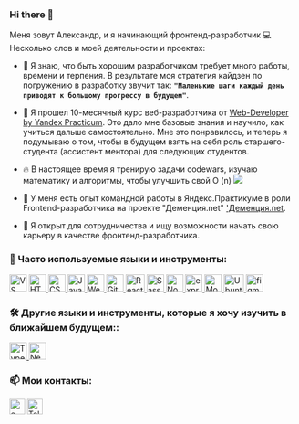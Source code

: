 ### Hi there 👋

Меня зовут Александр, и я начинающий фронтенд-разработчик 💻 Несколько слов и моей деятельности и проектах:

* 🌱 Я знаю, что быть хорошим разработчиком требует много работы, времени и терпения. В результате моя стратегия кайдзен по погружению в разработку звучит так: **`"Маленькие шаги каждый день приводят к большому прогрессу в будущем"`**.

* 🔭 Я прошел 10-месячный курс веб-разработчика от [Web-Developer by Yandex Practicum](https://practicum.yandex.ru/web/). Это дало мне базовые знания и научило, как учиться дальше самостоятельно. Мне это понравилось, и теперь я подумываю о том, чтобы в будущем взять на себя роль старшего-студента (ассистент ментора) для следующих студентов.

* 🔥 В настоящее время я тренирую задачи codewars, изучаю математику и алгоритмы, чтобы улучшить свой O (n) <a href="https://www.codewars.com/users/Raskalov"><img src="https://www.codewars.com/users/Raskalov/badges/micro"><a/>

* 👯 У меня есть опыт командной работы в Яндекс.Практикуме в роли Frontend-разработчика на проекте "Деменция.net" ['Деменция.net](http://dev-demencia.tk/).

* 🤝 Я открыт для сотрудничества и ищу возможности начать свою карьеру в качестве фронтенд-разработчика.

### 🏹 Часто используемые языки и инструменты:
<p align="left">
  <a href="https://code.visualstudio.com/" target="_blank"> <img src="https://code.visualstudio.com/assets/images/code-stable.png" alt="VS Code" width="30" height="30"/></a>
  <a href="https://www.w3schools.com/html/" target="_blank"> 
    <img src="https://cryptologos.cc/logos/html-coin-html-logo.png" alt="HTML" width="30" height="30"/>
  </a>
  <a href="https://www.w3schools.com/css/" target="_blank"> 
    <img src="https://icon-library.com/images/css-xxl_10573.png" alt="CSS" width="30" height="30"/>
  </a>
  <a href="https://www.javascript.com/" target="_blank"> 
    <img src="https://cdn.iconscout.com/icon/free/png-256/javascript-2752148-2284965.png" alt="JavaScript" width="30" height="30"/>
  </a>
  <a href="https://webpack.js.org/" target="_blank"> 
    <img src="https://cdn.worldvectorlogo.com/logos/webpack.svg" alt="Webpack" width="30" height="30"/>
  </a>
  <a href="https://git-scm.com/" target="_blank"> 
    <img src="https://www.vectorlogo.zone/logos/git-scm/git-scm-icon.svg" alt="Git" width="30" height="30"/>
  </a> 
  <a href="https://reactjs.org/" target="_blank"> 
    <img src="https://www.cloudanalogy.co.uk/wp-content/uploads/2019/06/react.png" alt="React" width="33" height="30"/>
  </a> 
  <a href="https://sass-lang.com/styleguide/brand" target="_blank"> 
    <img src="https://sass-lang.com/assets/img/styleguide/seal-color-aef0354c.png" alt="Sass" width="30" height="30"/>
  </a>
  <a href="https://nodejs.org/en/" target="_blank"> 
    <img src="https://devstickers.com/assets/img/pro/kh7x.png" alt="Node.js" width="30" height="30"/>
  </a>
  <a href="https://expressjs.com/" target="_blank"> 
    <img src="https://i2.wp.com/www.mementotech.in/assets/images/icons/express.png" alt="express.js" width="30" height="30"/>
  </a> 
  <a href="https://www.mongodb.com/" target="_blank"> 
    <img src="https://www.vectorlogo.zone/logos/mongodb/mongodb-icon.svg" alt="MongoDB" width="30" height="30"/>
  </a>
  <a href="https://ubuntu.com/" target="_blank"> 
    <img src="https://1000logos.net/wp-content/uploads/2017/06/Ubuntu-Logo.png" alt="Ubuntu" width="35" height="30"/>
  </a> 
  <a href="https://www.figma.com/" target="_blank"> 
    <img src="https://www.vectorlogo.zone/logos/figma/figma-icon.svg" alt="figma" width="30" height="30"/>
  </a> 
</p>

### 🛠️ Другие языки и инструменты, которые я хочу изучить в ближайшем будущем::
<a href="https://www.typescriptlang.org/" target="_blank">
  <img src="https://upload.wikimedia.org/wikipedia/commons/thumb/4/4c/Typescript_logo_2020.svg/1200px-Typescript_logo_2020.svg.png" alt="TypeScript" width="30" height="30"/>
 </a>
 <a href="https://nextjs.org/" target="_blank"> 
  <img src="https://icedevera.com/images/skills/frontEnd/next.png" alt="Next.js" width="30" height="30"/>
</a>

### 📫 Мои контакты:
<a href="mailto:raskalovalexander@gmail.com"><img src="https://img.icons8.com/stickers/344/gmail-new.png" alt="e-mail" width="27" height="27" /></a>
<a href="https://t.me/alraskalov" target="_blank"><img src="https://cdn3.iconfinder.com/data/icons/social-media-chamfered-corner/154/telegram-512.png" alt="Telegram" width="27" height="27" /></a>